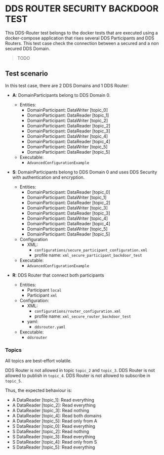 # DDS ROUTER SECURITY BACKDOOR TEST

This DDS-Router test belongs to the docker tests that are executed using a docker-compose application that rises several DDS Participants and DDS Routers.
This test case check the connection between a secured and a non secured DDS Domain.
> TODO

## Test scenario

In this test case, there are 2 DDS Domains and 1 DDS Router:

- **A**: DomainParticipants belong to DDS Domain 0.
  - Entities:
    - DomainParticipant: DataWriter [topic_0]
    - DomainParticipant: DataReader [topic_1]
    - DomainParticipant: DataWriter [topic_2]
    - DomainParticipant: DataReader [topic_2]
    - DomainParticipant: DataReader [topic_3]
    - DomainParticipant: DataWriter [topic_4]
    - DomainParticipant: DataReader [topic_4]
    - DomainParticipant: DataWriter [topic_5]
    - DomainParticipant: DataReader [topic_5]
  - Executable:
    - `AdvancedConfigurationExample`

- **S**: DomainParticipants belong to DDS Domain 0 and uses DDS Security with authentication and encryption.
  - Entities:
    - DomainParticipant: DataReader [topic_0]
    - DomainParticipant: DataWriter [topic_1]
    - DomainParticipant: DataReader [topic_2]
    - DomainParticipant: DataWriter [topic_3]
    - DomainParticipant: DataReader [topic_3]
    - DomainParticipant: DataWriter [topic_4]
    - DomainParticipant: DataReader [topic_4]
    - DomainParticipant: DataWriter [topic_5]
    - DomainParticipant: DataReader [topic_5]
  - Configuration
    - XML:
      - `configurations/secure_participant_configuration.xml`
      - profile name: `xml_secure_participant_backdoor_test`
  - Executable:
    - `AdvancedConfigurationExample`

- **R**: DDS Router that connect both participants
  - Entities:
    - Participant `local`
    - Participant `xml`
  - Configuration:
    - XML:
      - `configurations/router_configuration.xml`
      - profile name: `xml_secure_router_backdoor_test`
    - yaml:
      - `ddsrouter.yaml`
  - Executable:
    - `ddsrouter`

### Topics

All topics are best-effort volatile.

DDS Router is not allowed in topic `topic_2` and `topic_3`.
DDS Router is not allowed to publish in `topic_4`.
DDS Router is not allowed to subscribe in `topic_5`.

Thus, the expected behaviour is:

- A DataReader [topic_1]: Read everything
- A DataReader [topic_2]: Read everything
- A DataReader [topic_3]: Read nothing
- A DataReader [topic_4]: Read both domains
- A DataReader [topic_5]: Read only from A
- S DataReader [topic_0]: Read everything
- S DataReader [topic_2]: Read nothing
- S DataReader [topic_3]: Read everything
- S DataReader [topic_4]: Read only from S
- S DataReader [topic_5]: Read everything
